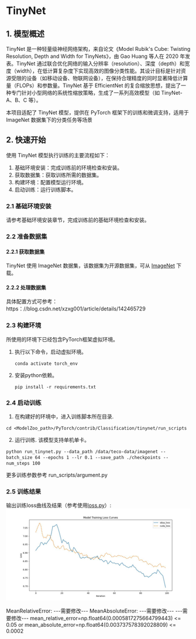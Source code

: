 # TinyNet

## 1. 模型概述
TinyNet 是一种轻量级神经网络架构，来自论文《Model Rubik's Cube: Twisting Resolution, Depth and Width for TinyNets》，由 Gao Huang 等人在 2020 年发表。TinyNet 通过联合优化网络的输入分辨率（resolution）、深度（depth）和宽度（width），在低计算复杂度下实现高效的图像分类性能。其设计目标是针对资源受限的设备（如移动设备、物联网设备），在保持合理精度的同时显著降低计算量（FLOPs）和参数量。TinyNet 基于 EfficientNet 的复合缩放思想，提出了一种专门针对小型网络的系统性缩放策略，生成了一系列高效模型（如 TinyNet-A、B、C 等）。

本项目适配了 TinyNet 模型，提供在 PyTorch 框架下的训练和微调支持，适用于 ImageNet 数据集下的分类任务等场景

## 2. 快速开始
使用 TinyNet 模型执行训练的主要流程如下：
1. 基础环境安装：完成训练前的环境检查和安装。
2. 获取数据集：获取训练所需的数据集。
3. 构建环境：配置模型运行环境。
4. 启动训练：运行训练脚本。

### 2.1 基础环境安装
请参考基础环境安装章节，完成训练前的基础环境检查和安装。

### 2.2 准备数据集
#### 2.2.1 获取数据集
TinyNet 使用 ImageNet 数据集，该数据集为开源数据集，可从 [ImageNet](https：//image-net.org/) 下载。


#### 2.2.2 处理数据集
具体配置方式可参考：https：//blog.csdn.net/xzxg001/article/details/142465729

### 2.3 构建环境

所使用的环境下已经包含PyTorch框架虚拟环境。
1. 执行以下命令，启动虚拟环境。
    ```
    conda activate torch_env
    ```
2. 安装python依赖。
    ```
    pip install -r requirements.txt
    ```
### 2.4 启动训练
1. 在构建好的环境中，进入训练脚本所在目录. 
```
cd <ModelZoo_path>/PyTorch/contrib/Classification/tinynet/run_scripts
```
2. 运行训练. 该模型支持单机单卡。
```shell
python run_tinynet.py --data_path /data/teco-data/imagenet --batch_size 64 --epochs 1 --lr 0.1 --save_path ./checkpoints --num_steps 100
```
更多训练参数参考 run_scripts/argument.py

### 2.5 训练结果
输出训练loss曲线及结果（参考使用[loss.py](./run_scripts/loss.py)）: 
![训练loss曲线](./run_scripts/loss.jpg)

MeanRelativeError: ---需要修改---
MeanAbsoluteError: ---需要修改---
---需要修改--- mean_relative_error=np.float64(0.0005817275664799443) <= 0.05 or mean_absolute_error=np.float64(0.003737578392028809) <= 0.0002
